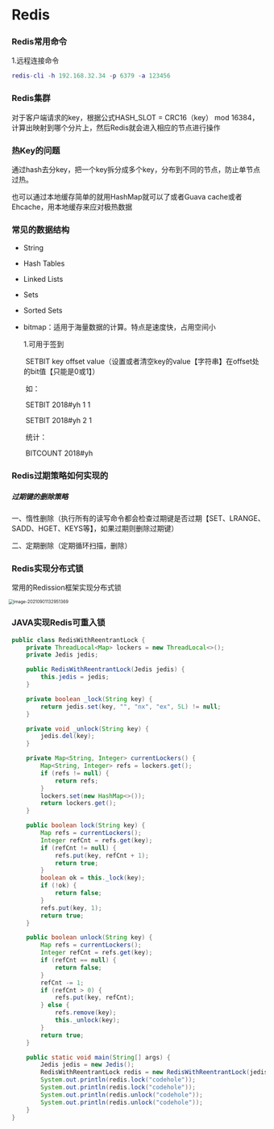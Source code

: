 # Redis



### Redis常用命令

1.远程连接命令

```lua
redis-cli -h 192.168.32.34 -p 6379 -a 123456
```



### Redis集群

对于客户端请求的key，根据公式HASH_SLOT = CRC16（key） mod 16384，计算出映射到哪个分片上，然后Redis就会进入相应的节点进行操作



### 热Key的问题

通过hash去分key，把一个key拆分成多个key，分布到不同的节点，防止单节点过热。

也可以通过本地缓存简单的就用HashMap就可以了或者Guava cache或者Ehcache，用本地缓存来应对极热数据





### 常见的数据结构

* String
* Hash Tables
* Linked Lists
* Sets
* Sorted Sets

* bitmap：适用于海量数据的计算。特点是速度快，占用空间小

  1.可用于签到

  ​	SETBIT key offset value（设置或者清空key的value【字符串】在offset处的bit值【只能是0或1】）

  ​	如：

  ​		SETBIT 2018#yh 1 1

  ​		SETBIT 2018#yh 2 1

  ​	统计：

  ​		BITCOUNT 2018#yh





### Redis过期策略如何实现的

##### 过期键的删除策略

一、惰性删除（执行所有的读写命令都会检查过期键是否过期【SET、LRANGE、SADD、HGET、KEYS等】，如果过期则删除过期键）

二、定期删除（定期循环扫描，删除）





### Redis实现分布式锁

常用的Redission框架实现分布式锁

<img src="/Users/yangli/Library/Application Support/typora-user-images/image-20210901132951369.png" alt="image-20210901132951369" style="zoom:60%;margin-left:-10px;" />





### JAVA实现Redis可重入锁

```java
public class RedisWithReentrantLock {
    private ThreadLocal<Map> lockers = new ThreadLocal<>();
    private Jedis jedis;

    public RedisWithReentrantLock(Jedis jedis) {
        this.jedis = jedis;
    }

    private boolean _lock(String key) {
        return jedis.set(key, "", "nx", "ex", 5L) != null;
    }

    private void _unlock(String key) {
        jedis.del(key);
    }

    private Map<String, Integer> currentLockers() {
        Map<String, Integer> refs = lockers.get();
        if (refs != null) {
            return refs;
        }
        lockers.set(new HashMap<>());
        return lockers.get();
    }

    public boolean lock(String key) {
        Map refs = currentLockers();
        Integer refCnt = refs.get(key);
        if (refCnt != null) {
            refs.put(key, refCnt + 1);
            return true;
        }
        boolean ok = this._lock(key);
        if (!ok) {
            return false;
        }
        refs.put(key, 1);
        return true;
    }

    public boolean unlock(String key) {
        Map refs = currentLockers();
        Integer refCnt = refs.get(key);
        if (refCnt == null) {
            return false;
        }
        refCnt -= 1;
        if (refCnt > 0) {
            refs.put(key, refCnt);
        } else {
            refs.remove(key);
            this._unlock(key);
        }
        return true;
    }

    public static void main(String[] args) {
        Jedis jedis = new Jedis();
        RedisWithReentrantLock redis = new RedisWithReentrantLock(jedis);
        System.out.println(redis.lock("codehole"));
        System.out.println(redis.lock("codehole"));
        System.out.println(redis.unlock("codehole"));
        System.out.println(redis.unlock("codehole"));
    }
}
```

